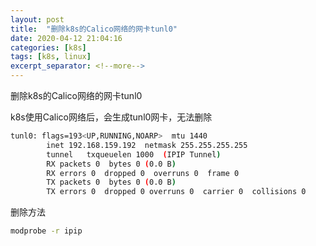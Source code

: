 ```yaml
---
layout: post
title:  "删除k8s的Calico网络的网卡tunl0"
date: 2020-04-12 21:04:16
categories: [k8s]
tags: [k8s, linux]
excerpt_separator: <!--more-->
---
```

删除k8s的Calico网络的网卡tunl0
<!--more-->

k8s使用Calico网络后，会生成tunl0网卡，无法删除
```bash
tunl0: flags=193<UP,RUNNING,NOARP>  mtu 1440
        inet 192.168.159.192  netmask 255.255.255.255
        tunnel   txqueuelen 1000  (IPIP Tunnel)
        RX packets 0  bytes 0 (0.0 B)
        RX errors 0  dropped 0  overruns 0  frame 0
        TX packets 0  bytes 0 (0.0 B)
        TX errors 0  dropped 0 overruns 0  carrier 0  collisions 0
```

删除方法
```bash
modprobe -r ipip
```